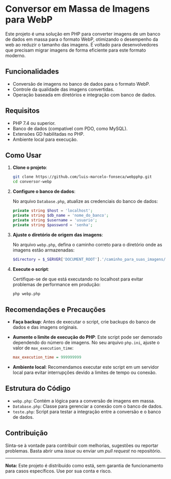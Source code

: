 
# Conversor em Massa de Imagens para WebP

Este projeto é uma solução em PHP para converter imagens de um banco de dados em massa para o formato WebP, otimizando o desempenho da web ao reduzir o tamanho das imagens. É voltado para desenvolvedores que precisam migrar imagens de forma eficiente para este formato moderno.

## Funcionalidades

- Conversão de imagens no banco de dados para o formato WebP.
- Controle da qualidade das imagens convertidas.
- Operação baseada em diretórios e integração com banco de dados.

## Requisitos

- PHP 7.4 ou superior.
- Banco de dados (compatível com PDO, como MySQL).
- Extensões GD habilitadas no PHP.
- Ambiente local para execução.

## Como Usar

1. **Clone o projeto**:

   ```bash
   git clone https://github.com/luis-marcelo-fonseca/webpphp.git
   cd conversor-webp
   ```

2. **Configure o banco de dados**:

   No arquivo `Database.php`, atualize as credenciais do banco de dados:

   ```php
   private string $host = 'localhost';
   private string $db_name = 'nome_do_banco';
   private string $username = 'usuario';
   private string $password = 'senha';
   ```

3. **Ajuste o diretório de origem das imagens**:

   No arquivo `webp.php`, defina o caminho correto para o diretório onde as imagens estão armazenadas:

   ```php
   $directory = $_SERVER['DOCUMENT_ROOT'].'/caminho_para_suas_imagens/';
   ```

4. **Execute o script**:

   Certifique-se de que está executando no localhost para evitar problemas de performance em produção:

   ```bash
   php webp.php
   ```

## Recomendações e Precauções

- **Faça backup**: Antes de executar o script, crie backups do banco de dados e das imagens originais.
- **Aumente o limite de execução do PHP**: Este script pode ser demorado dependendo do número de imagens. No seu arquivo `php.ini`, ajuste o valor de `max_execution_time`:

   ```ini
   max_execution_time = 999999999
   ```

- **Ambiente local**: Recomendamos executar este script em um servidor local para evitar interrupções devido a limites de tempo ou conexão.

## Estrutura do Código

- `webp.php`: Contém a lógica para a conversão de imagens em massa.
- `Database.php`: Classe para gerenciar a conexão com o banco de dados.
- `teste.php`: Script para testar a integração entre a conversão e o banco de dados.

## Contribuição

Sinta-se à vontade para contribuir com melhorias, sugestões ou reportar problemas. Basta abrir uma *issue* ou enviar um *pull request* no repositório.

---

**Nota:** Este projeto é distribuído como está, sem garantia de funcionamento para casos específicos. Use por sua conta e risco.
